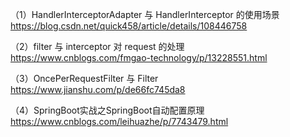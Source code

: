 （1）HandlerInterceptorAdapter 与 HandlerInterceptor 的使用场景
https://blog.csdn.net/quick458/article/details/108446758

（2）filter 与 interceptor 对 request 的处理
https://www.cnblogs.com/fmgao-technology/p/13228551.html

（3）OncePerRequestFilter 与 Filter
https://www.jianshu.com/p/de66fc745da8

（4）SpringBoot实战之SpringBoot自动配置原理
https://www.cnblogs.com/leihuazhe/p/7743479.html
